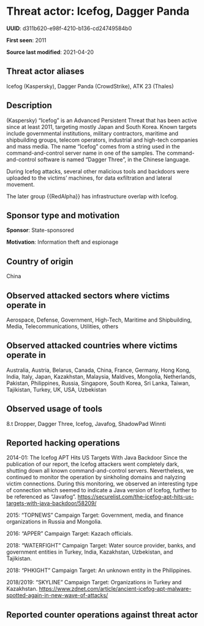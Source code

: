 # Threat actor: Icefog, Dagger Panda

**UUID**: d311b620-e98f-4210-b136-cd24749584b0

**First seen**: 2011

**Source last modified**: 2021-04-20

## Threat actor aliases

Icefog (Kaspersky), Dagger Panda (CrowdStrike), ATK 23 (Thales)

## Description

(Kaspersky) “Icefog” is an Advanced Persistent Threat that has been active since at least 2011, targeting mostly Japan and South Korea. Known targets include governmental institutions, military contractors, maritime and shipbuilding groups, telecom operators, industrial and high-tech companies and mass media. The name “Icefog” comes from a string used in the command-and-control server name in one of the samples. The command-and-control software is named “Dagger Three”, in the Chinese language.

During Icefog attacks, several other malicious tools and backdoors were uploaded to the victims’ machines, for data exfiltration and lateral movement.

The later group {{RedAlpha}} has infrastructure overlap with Icefog.

## Sponsor type and motivation

**Sponsor**: State-sponsored

**Motivation**: Information theft and espionage


## Country of origin

China

## Observed attacked sectors where victims operate in

Aerospace, Defense, Government, High-Tech, Maritime and Shipbuilding, Media, Telecommunications, Utilities, others

## Observed attacked countries where victims operate in

Australia, Austria, Belarus, Canada, China, France, Germany, Hong Kong, India, Italy, Japan, Kazakhstan, Malaysia, Maldives, Mongolia, Netherlands, Pakistan, Philippines, Russia, Singapore, South Korea, Sri Lanka, Taiwan, Tajikistan, Turkey, UK, USA, Uzbekistan

## Observed usage of tools

8.t Dropper, Dagger Three, Icefog, Javafog, ShadowPad Winnti

## Reported hacking operations

2014-01: The Icefog APT Hits US Targets With Java Backdoor
Since the publication of our report, the Icefog attackers went completely dark, shutting down all known command-and-control servers. Nevertheless, we continued to monitor the operation by sinkholing domains and  nalyzing victim connections. During this monitoring, we observed an interesting type of connection which seemed to indicate a Java version of Icefog, further to be referenced as “Javafog”.
https://securelist.com/the-icefog-apt-hits-us-targets-with-java-backdoor/58209/

2015: “TOPNEWS” Campaign
Target: Government, media, and finance organizations in Russia and Mongolia.

2016: “APPER” Campaign
Target: Kazach officials.

2018: “WATERFIGHT” Campaign
Target: Water source provider, banks, and government entities in Turkey, India, Kazakhstan, Uzbekistan, and Tajikistan.

2018: “PHKIGHT” Campaign
Target: An unknown entity in the Philippines.

2018/2019: “SKYLINE” Campaign
Target: Organizations in Turkey and Kazakhstan.
https://www.zdnet.com/article/ancient-icefog-apt-malware-spotted-again-in-new-wave-of-attacks/

## Reported counter operations against threat actor





